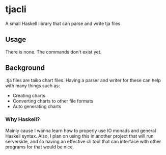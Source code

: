 # tjacli

A small Haskell library that can parse and write tja files

## Usage

There is none. The commands don't exist yet.

## Background

.tja files are taiko chart files. Having a parser and writer for these can help with many things such as:
- Creating charts
- Converting charts to other file formats
- Auto generating charts

### Why Haskell?
Mainly cause I wanna learn how to properly use IO monads and general Haskell syntax. Also, I plan on using this in another project that will run serverside, and so having an effective cli tool that can interface with other programs for that would be nice.
